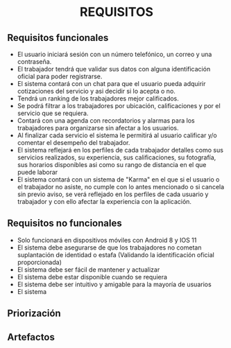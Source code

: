 ﻿<center><h1>REQUISITOS</h1></center>

## Requisitos funcionales        

 - El usuario iniciará sesión con un número telefónico, un correo y una contraseña.
 - El trabajador tendrá que validar sus datos con alguna identificación oficial para poder registrarse.
 - El sistema contará con un chat para que el usuario pueda adquirir cotizaciones del servicio y asi decidir si lo acepta o no.
 - Tendrá un ranking de los trabajadores mejor calificados.
 - Se podrá filtrar a los trabajadores por ubicación, calificaciones y por el servicio que se requiera.
 - Contará con una agenda con recordatorios y alarmas para los trabajadores para organizarse sin afectar a los usuarios.
 - Al finalizar cada servicio el sistema le permitirá al usuario calificar y/o comentar el desempeño del trabajador.
 - El sistema reflejará en los perfiles de cada trabajador detalles como sus servicios realizados, su experiencia, sus calificaciones, su fotografía, sus horarios disponibles asi como su rango de distancia en el que puede laborar
 - El sistema contará con un sistema de "Karma" en el que si el usuario o el trabajador no asiste, no cumple con lo antes mencionado o si cancela sin previo aviso, se verá reflejado en los perfiles de cada usuario y trabajador y con ello afectar la experiencia con la aplicación.

 

## Requisitos no funcionales

 - Solo funcionará en dispositivos móviles con Android 8 y IOS 11
 - El sistema debe asegurarse de que los trabajadores no cometan suplantación de identidad o estafa (Validando la identificación oficial proporcionada)
 - El sistema debe ser fácil de mantener y actualizar 
 - El sistema debe estar disponible cuando se requiera
 - El sistema debe ser intuitivo y amigable para la mayoría de usuarios
 - El sistema

## Priorización

## Artefactos

<!--stackedit_data:
eyJoaXN0b3J5IjpbLTU5MjI0NzI0MCwtNjYxODE1MDc5LC05Mj
g2Nzg3NTEsMTk1NjQzNTg0MSwtMTc3NzU4OTY0XX0=
-->